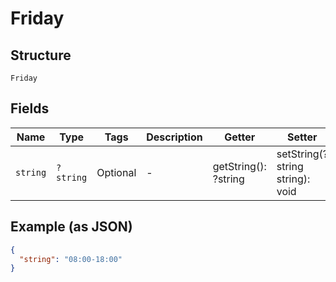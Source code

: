 
# Friday

## Structure

`Friday`

## Fields

| Name | Type | Tags | Description | Getter | Setter |
|  --- | --- | --- | --- | --- | --- |
| `string` | `?string` | Optional | - | getString(): ?string | setString(?string string): void |

## Example (as JSON)

```json
{
  "string": "08:00-18:00"
}
```


